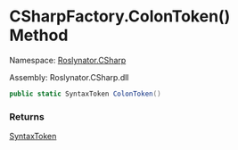 # CSharpFactory\.ColonToken\(\) Method

Namespace: [Roslynator.CSharp](../../README.md)

Assembly: Roslynator\.CSharp\.dll

```csharp
public static SyntaxToken ColonToken()
```

### Returns

[SyntaxToken](https://docs.microsoft.com/en-us/dotnet/api/microsoft.codeanalysis.syntaxtoken)

